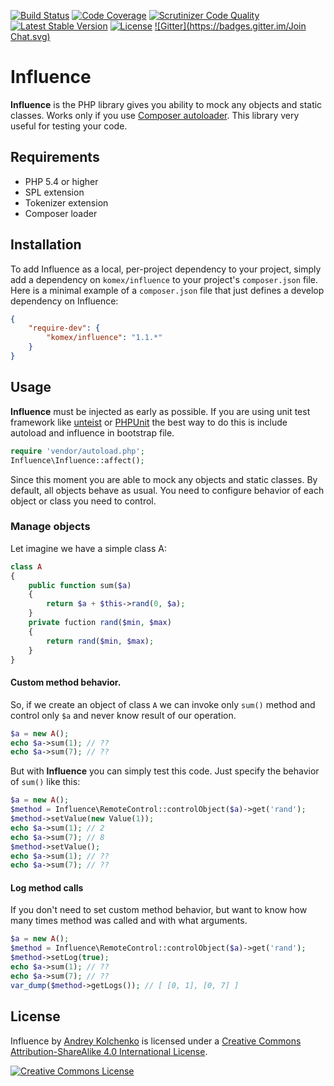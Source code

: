 [![Build Status](https://travis-ci.org/komex/influence.svg?branch=master)](https://travis-ci.org/komex/influence)
[![Code Coverage](https://scrutinizer-ci.com/g/komex/influence/badges/coverage.png?b=master)](https://scrutinizer-ci.com/g/komex/influence/?branch=master)
[![Scrutinizer Code Quality](https://scrutinizer-ci.com/g/komex/influence/badges/quality-score.png?b=master)](https://scrutinizer-ci.com/g/komex/influence/?branch=master)
[![Latest Stable Version](https://poser.pugx.org/komex/influence/v/stable.svg)](https://packagist.org/packages/komex/influence)
[![License](https://poser.pugx.org/komex/influence/license.svg)](https://packagist.org/packages/komex/influence)
[![Gitter](https://badges.gitter.im/Join Chat.svg)](https://gitter.im/komex/influence)

# Influence

**Influence** is the PHP library gives you ability to mock any objects and static classes. Works only if you use [Composer autoloader](htttp://getcomposer.org/). This library very useful for testing your code.

## Requirements

* PHP 5.4 or higher
* SPL extension
* Tokenizer extension
* Composer loader

## Installation

To add Influence as a local, per-project dependency to your project, simply add a dependency on `komex/influence` to your project's `composer.json` file.
Here is a minimal example of a `composer.json` file that just defines a develop dependency on Influence:

```json
{
    "require-dev": {
        "komex/influence": "1.1.*"
    }
}
```

## Usage

**Influence** must be injected as early as possible. If you are using unit test framework like [unteist](https://github.com/komex/unteist) or [PHPUnit](https://phpunit.de/) the best way to do this is include autoload and influence in bootstrap file.

```php
require 'vendor/autoload.php';
Influence\Influence::affect();
```

Since this moment you are able to mock any objects and static classes. By default, all objects behave as usual. You need to configure behavior of each object or class you need to control.

### Manage objects

Let imagine we have a simple class A:

```php
class A
{
    public function sum($a)
    {
        return $a + $this->rand(0, $a);
    }
    private fuction rand($min, $max)
    {
        return rand($min, $max);
    }
}
```

#### Custom method behavior.

So, if we create an object of class ```A``` we can invoke only ```sum()``` method and control only ```$a``` and never know result of our operation.

```php
$a = new A();
echo $a->sum(1); // ??
echo $a->sum(7); // ??
````

But with **Influence** you can simply test this code. Just specify the behavior of ```sum()``` like this:

```php
$a = new A();
$method = Influence\RemoteControl::controlObject($a)->get('rand');
$method->setValue(new Value(1));
echo $a->sum(1); // 2
echo $a->sum(7); // 8
$method->setValue();
echo $a->sum(1); // ??
echo $a->sum(7); // ??
```

#### Log method calls

If you don't need to set custom method behavior, but want to know how many times method was called and with what arguments.

```php
$a = new A();
$method = Influence\RemoteControl::controlObject($a)->get('rand');
$method->setLog(true);
echo $a->sum(1); // ??
echo $a->sum(7); // ??
var_dump($method->getLogs()); // [ [0, 1], [0, 7] ]
```

## License

<p><span xmlns:dct="http://purl.org/dc/terms/" property="dct:title">Influence</span> by <a xmlns:cc="http://creativecommons.org/ns#" href="https://github.com/komex" property="cc:attributionName" rel="cc:attributionURL">Andrey Kolchenko</a> is licensed under a <a rel="license" href="http://creativecommons.org/licenses/by-sa/4.0/">Creative Commons Attribution-ShareAlike 4.0 International License</a>.</p>
<p><a rel="license" href="http://creativecommons.org/licenses/by-sa/4.0/"><img alt="Creative Commons License" style="border-width:0" src="https://i.creativecommons.org/l/by-sa/4.0/88x31.png" /></a></p>
